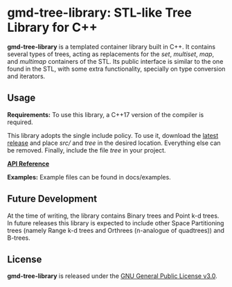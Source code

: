 # gmd-tree-library: STL-like Tree Library for C++

**gmd-tree-library** is a templated container library built in C++. It contains several types of trees, acting as replacements for the *set*, *multiset*, *map*, and *multimap* containers of the STL. Its public interface is similar to the one found in the STL, with some extra functionality, specially on type conversion and iterators.

## Usage

**Requirements:** To use this library, a C++17 version of the compiler is required.

This library adopts the single include policy. To use it, download the [latest release](https://github.com/gmardau/gmd-tree-library/releases) and place *src/* and *tree* in the desired location. Everything else can be removed. Finally, include the file *tree* in your project.

[**API Reference**](https://github.com/gmardau/gmd-tree-library/blob/master/docs/wiki/tree.md)

**Examples:** Example files can be found in docs/examples.

## Future Development

At the time of writing, the library contains Binary trees and Point k-d trees. In future releases this library is expected to include other Space Partitioning trees (namely Range k-d trees and Orthrees (n-analogue of quadtrees)) and B-trees.

## License

**gmd-tree-library** is released under the [GNU General Public License v3.0](https://github.com/gmardau/gmd-tree-library/blob/master/LICENSE).
